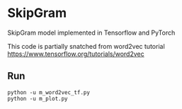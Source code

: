# SkipGram
SkipGram model implemented in Tensorflow and PyTorch

This code is partially snatched from word2vec tutorial https://www.tensorflow.org/tutorials/word2vec

## Run
```
python -u m_word2vec_tf.py
python -u m_plot.py
```
